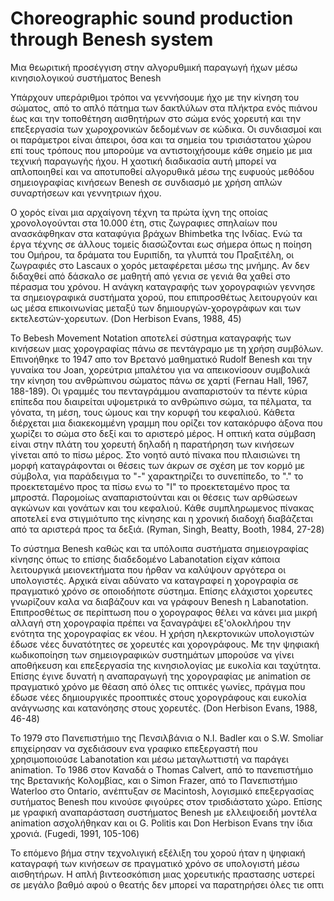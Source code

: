 # Choreographic sound production through Benesh system
Μια θεωριτική προσέγγιση στην αλγορυθμική παραγωγή ήχων μέσω κινησιολογικού συστήματος Benesh

Υπάρχουν υπεράριθμοι τρόποι να γεννήσουμε ήχο με την κίνηση του σώματος, από το απλό πάτημα των δακτλύλων στα πλήκτρα ενός πιάνου έως και την τοποθέτηση αισθητήρων στο σώμα ενός χορευτή και την επεξεργασία των χωροχρονικών δεδομένων σε κώδικα. Οι συνδιασμοί και οι παράμετροι είναι άπειροι, όσα και τα σημεία του τρισιάστατου χώρου επί τους τρόπους που μπορούμε να αντιστοιχήσουμε κάθε σημείο με μια τεχνική παραγωγής ήχου. Η χαοτική διαδικασία αυτή μπορεί να απλοποιηθεί και να αποτυποθεί αλγορυθικά μέσω της ευφυούς μεθόδου σημειογραφίας κινήσεων Benesh σε συνδιασμό με χρήση απλών συναρτήσεων και γεννητριων ήχου.

Ο χορός είναι μια αρχαίγονη τέχνη τα πρώτα ίχνη της οποίας χρονολογούνται στα 10.000 έτη, στις ζωγραφιες σπηλαίων που ανασκάφθηκαν στα καταφύγια βράχων Bhimbetka της Ινδίας. Ενώ τα έργα τέχνης σε άλλους τομείς διασώζονται εως σήμερα όπως η ποίηση του Ομήρου, τα δράματα του Ευριπίδη, τα γλυπτά του Πραξιτέλη, οι ζωγραφιές στo Lascaux ο χορός μεταφέρεται μέσω της μνήμης. Αν δεν διδαχθεί από δάσκαλο σε μαθητή από γενια σε γενιά θα χαθεί στο πέρασμα του χρόνου. Η ανάγκη καταγραφής των χορογραφιών γεννησε τα σημειογραφικά συστήματα χορού, που επιπροσθέτως λειτουργούν και ως μέσα επικοινωνίας μεταξύ των δημιουργών-χορογράφων και των εκτελεστών-χορευτων. (Don Herbison Evans, 1988, 45)

Το Bebesh Movement Notation αποτελεί σύστημα καταγραφής των κινήσεων μιας χορογραφίας πάνω σε πεντάγραμο με τη χρήση συμβόλων. Επινοήθηκε το 1947 απο τον Βρετανό μαθηματικό Rudolf Benesh και την γυναίκα του Joan, χορεύτρια μπαλέτου για να απεικονίσουν συμβολικά την κίνηση του ανθρώπινου σώματος πάνω σε χαρτί (Fernau Hall, 1967, 188-189). Οι γραμμές του πενταγράμμου αναπαριστούν τα πέντε κύρια επίπεδα που διαιρείται υψομετρικά το ανθρώπινο σώμα, τα πέλματα, τα γόνατα, τη μέση, τους ώμους και την κορυφή του κεφαλιού. Κάθετα διέρχεται μια διακεκομμένη γραμμη που ορίζει τον κατακόρυφο άξονα που χωρίζει το σώμα στο δεξί και το αριστερό μέρος. Η οπτική  κατα σύμβαση είναι στην πλάτη του χορευτή δηλαδή η παρατήρηση των κινήσεων γίνεται από το πίσω μέρος. Στο νοητό αυτό πίνακα που πλαισιώνει τη μορφή καταγράφονται οι θέσεις των άκρων σε σχέση με τον κορμό με σύμβολα, για παράδειγμα το "-" χαρακτηρίζει το συνεπίπεδο, το "." το προεκτεταμένο προς τα πίσω ενω το "Ι" το προεκτεταμένο προς τα μπροστά. Παρομοίως αναπαριστούνται και οι θέσεις των αρθώσεων αγκώνων και γονάτων και του κεφαλιού. Κάθε συμπληρωμενος πίνακας αποτελεί ενα στιγμιότυπο της κίνησης και η χρονική διαδοχή διαβάζεται από τα αριστερά προς τα δεξιά. (Ryman, Singh, Beatty, Booth, 1984, 27-28)

Το σύστημα Benesh καθώς και τα υπόλοιπα συστήματα σημειογραφίας κίνησης όπως το επίσης διαδεδομένο Labanotation είχαν κάποια λειτουργικά μειονεκτήματα που ήρθαν να καλύψουν αργότερα οι υπολογιστές. Αρχικά είναι αδύνατο να καταγραφεί η χορογραφία σε πραγματικό χρόνο σε οποιοδήποτε σύστημα. Επίσης ελάχιστοι χορευτες γνωρίζουν καλα να διαβάζουν και να γράφουν Benesh η Labanotation. Επιπροσθέτως σε περίπτωση που ο χορογραφος θέλει να κάνει μια μικρή αλλαγή στη χορογραφία πρέπει να ξαναγράψει εξ'ολοκλήρου την ενότητα της χορογραφίας εκ νέου. Η χρήση ηλεκρτονικών υπολογιστών έδωσε νέες δυνατότητες σε χορευτές και χορογράφους. Με την ψηφιακή κωδικοποίηση των σημειογραφικών συστημάτων μπορούσε να γίνει αποθήκευση και επεξεργασία της κινησιολογίας με ευκολία και ταχύτητα. Επίσης έγινε δυνατή η αναπαραγωγή της χορογραφίας με animation σε πραγματικό χρόνο με θέαση από όλες τις οπτικές γωνίες, πράγμα που έδωσε νέες δημιουργικές προοπτικές στους χορογράφους και ευκολία ανάγνωσης και κατανόησης στους χορευτές. (Don Herbison Evans, 1988, 46-48)

Το 1979 στο Πανεπιστήμιο της Πενσιλβάνια ο N.I. Badler και ο S.W. Smoliar επιχείρησαν να σχεδιάσουν ενα γραφικο επεξεργαστή που χρησιμοποιούσε Labanotation και μέσω μεταγλωττιστή να παράγει animation. Το 1986 στον Καναδά ο Thomas Calvert, από το πανεπιστήμιο της Βρετανικής Κολομβίας, και ο Simon Frazer, από το Πανεπιστήμιο Waterloo στο Ontario, ανέπτυξαν σε Macintosh, λογισμικό επεξεργασίας συτήματος Benesh που κινούσε φιγούρες στον τρισδιάστατο χώρο. Επίσης με γραφική αναπαράσταση συστήματος Benesh με ελλειψοειδή μοντέλα animation ασχολήθηκαν και οι G. Politis και Don Herbison Evans την ίδια χρονιά. (Fugedi, 1991, 105-106)

Το επόμενο βήμα στην τεχνολιγική εξέλιξη του χορού ήταν η ψηφιακή καταγραφή των κινήσεων σε πραγματικό χρόνο σε υπολογιστή μέσω αισθητήρων. Η απλή βιντεοσκόπιση μιας χορευτικής πραστασης υστερεί σε μεγάλο βαθμό αφού ο θεατής δεν μπορεί να παρατηρήσει όλες τιε οπτι 
